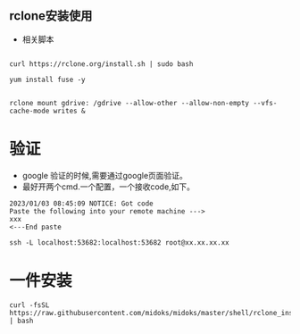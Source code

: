 ## rclone安装使用

- 相关脚本
```

curl https://rclone.org/install.sh | sudo bash

yum install fuse -y

 
rclone mount gdrive: /gdrive --allow-other --allow-non-empty --vfs-cache-mode writes &
```

# 验证

- google 验证的时候,需要通过google页面验证。
- 最好开两个cmd.一个配置，一个接收code,如下。

```
2023/01/03 08:45:09 NOTICE: Got code
Paste the following into your remote machine --->
xxx
<---End paste
```


```
ssh -L localhost:53682:localhost:53682 root@xx.xx.xx.xx 
```

# 一件安装

```
curl -fsSL https://raw.githubusercontent.com/midoks/midoks/master/shell/rclone_install.sh | bash
```




